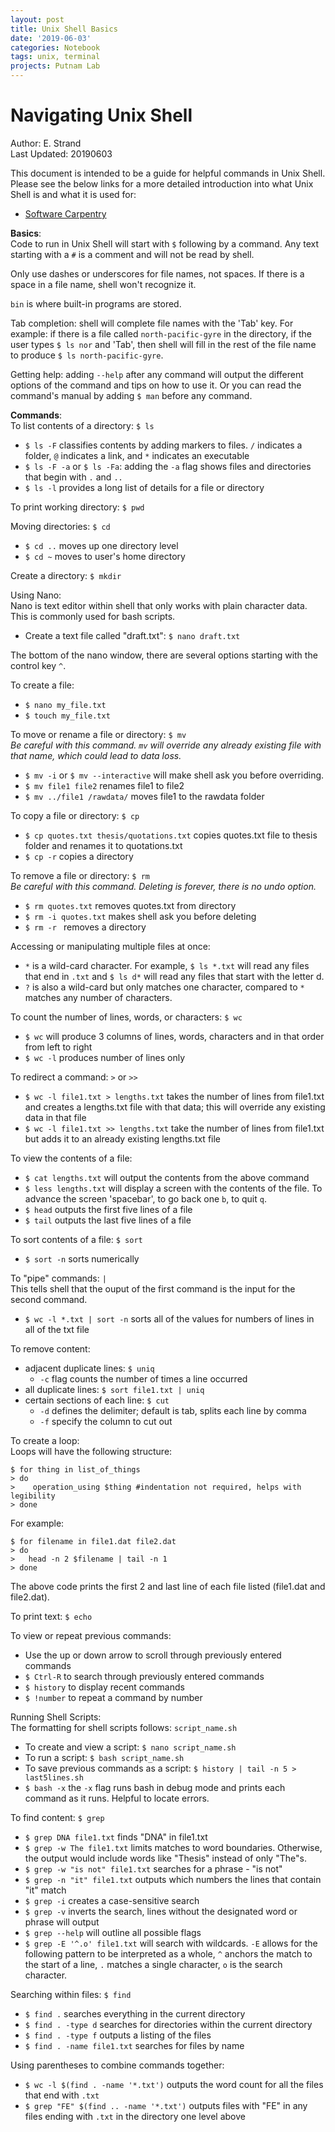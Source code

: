 ```yaml
---
layout: post
title: Unix Shell Basics
date: '2019-06-03'
categories: Notebook
tags: unix, terminal
projects: Putnam Lab
---
```


# Navigating Unix Shell

Author: E. Strand  
Last Updated: 20190603

This document is intended to be a guide for helpful commands in Unix Shell. Please see the below links for a more detailed introduction into what Unix Shell is and what it is used for:
- [Software Carpentry](http://swcarpentry.github.io/shell-novice/)

**Basics**:  
Code to run in Unix Shell will start with `$` following by a command. Any text starting with a `#` is a comment and will not be read by shell.

Only use dashes or underscores for file names, not spaces. If there is a space in a file name, shell won't recognize it.

`bin` is where built-in programs are stored.

Tab completion: shell will complete file names with the 'Tab' key. For example: if there is a file called `north-pacific-gyre` in the directory, if the user types `$ ls nor` and 'Tab', then shell will fill in the rest of the file name to produce `$ ls north-pacific-gyre`.

Getting help: adding `--help` after any command will output the different options of the command and tips on how to use it. Or you can read the command's manual by adding `$ man` before any command.

**Commands**:  
To list contents of a directory: `$ ls`
- `$ ls -F` classifies contents by adding markers to files. `/` indicates a folder, `@` indicates a link, and `*` indicates an executable
- `$ ls -F -a` or `$ ls -Fa`: adding the `-a` flag shows files and directories that begin with `.` and `..`
- `$ ls -l` provides a long list of details for a file or directory

To print working directory: `$ pwd`

Moving directories: `$ cd`
- `$ cd ..` moves up one directory level
- `$ cd ~` moves to user's home directory

Create a directory: `$ mkdir`

Using Nano:  
Nano is text editor within shell that only works with plain character data. This is commonly used for bash scripts.  
- Create a text file called "draft.txt": `$ nano draft.txt`

The bottom of the nano window, there are several options starting with the control key `^`.

To create a file:
- `$ nano my_file.txt`
- `$ touch my_file.txt`

To move or rename a file or directory: `$ mv`  
*Be careful with this command. `mv` will override any already existing file with that name, which could lead to data loss.*
- `$ mv -i` or `$ mv --interactive` will make shell ask you before overriding.
- `$ mv file1 file2` renames file1 to file2
- `$ mv ../file1 /rawdata/` moves file1 to the rawdata folder

To copy a file or directory: `$ cp`  
- `$ cp quotes.txt thesis/quotations.txt` copies quotes.txt file to thesis folder and renames it to quotations.txt
- `$ cp -r` copies a directory

To remove a file or directory: `$ rm`  
*Be careful with this command. Deleting is forever, there is no undo option.*
- `$ rm quotes.txt` removes quotes.txt from directory
- `$ rm -i quotes.txt` makes shell ask you before deleting
- `$ rm -r ` removes a directory

Accessing or manipulating multiple files at once:
- `*` is a wild-card character. For example, `$ ls *.txt` will read any files that end in `.txt` and `$ ls d*` will read any files that start with the letter d.
- `?` is also a wild-card but only matches one character, compared to `*` matches any number of characters.

To count the number of lines, words, or characters: `$ wc`
- `$ wc` will produce 3 columns of lines, words, characters and in that order from left to right
- `$ wc -l` produces number of lines only

To redirect a command: `>` or `>>`
- `$ wc -l file1.txt > lengths.txt` takes the number of lines from file1.txt and creates a lengths.txt file with that data; this will override any existing data in that file
- `$ wc -l file1.txt >> lengths.txt` take the number of lines from file1.txt but adds it to an already existing lengths.txt file

To view the contents of a file:
- `$ cat lengths.txt` will output the contents from the above command
- `$ less lengths.txt` will display a screen with the contents of the file. To advance the screen 'spacebar', to go back one `b`, to quit `q`.
- `$ head` outputs the first five lines of a file
- `$ tail` outputs the last five lines of a file

To sort contents of a file: `$ sort`
- `$ sort -n` sorts numerically

To "pipe" commands: `|`  
This tells shell that the ouput of the first command is the input for the second command.
- `$ wc -l *.txt | sort -n` sorts all of the values for numbers of lines in all of the txt file

To remove content:
- adjacent duplicate lines: `$ uniq`
    - `-c` flag counts the number of times a line occurred
- all duplicate lines: `$ sort file1.txt | uniq`
- certain sections of each line: `$ cut`
  - `-d` defines the delimiter; default is tab, splits each line by comma
  - `-f` specify the column to cut out

To create a loop:  
Loops will have the following structure:

```
$ for thing in list_of_things
> do
>    operation_using $thing #indentation not required, helps with legibility
> done
```
For example:
```
$ for filename in file1.dat file2.dat
> do
>   head -n 2 $filename | tail -n 1
> done
```
The above code prints the first 2 and last line of each file listed (file1.dat and file2.dat).

To print text: `$ echo`

To view or repeat previous commands:
- Use the up or down arrow to scroll through previously entered commands
- `$ Ctrl-R` to search through previously entered commands
- `$ history` to display recent commands
- `$ !number` to repeat a command by number

Running Shell Scripts:  
The formatting for shell scripts follows: `script_name.sh`
- To create and view a script: `$ nano script_name.sh`  
- To run a script: `$ bash script_name.sh`
- To save previous commands as a script: `$ history | tail -n 5 > last5lines.sh`
- `$ bash -x` the `-x` flag runs bash in debug mode and prints each command as it runs. Helpful to locate errors.

To find content: `$ grep`
- `$ grep DNA file1.txt` finds "DNA" in file1.txt
- `$ grep -w The file1.txt` limits matches to word boundaries. Otherwise, the output would include words like "Thesis" instead of only "The"s.
- `$ grep -w "is not" file1.txt` searches for a phrase - "is not"
- `$ grep -n "it" file1.txt` outputs which numbers the lines that contain "it" match
- `$ grep -i` creates a case-sensitive search
- `$ grep -v` inverts the search, lines without the designated word or phrase will output
- `$ grep --help` will outline all possible flags
- `$ grep -E '^.o' file1.txt` will search with wildcards. `-E` allows for the following pattern to be interpreted as a whole, `^` anchors the match to the start of a line, `.` matches a single character,  `o` is the search character.

Searching within files: `$ find`
- `$ find .` searches everything in the current directory
- `$ find . -type d` searches for directories within the current directory
- `$ find . -type f` outputs a listing of the files
- `$ find . -name file1.txt` searches for files by name

Using parentheses to combine commands together:
- `$ wc -l $(find . -name '*.txt')` outputs the word count for all the files that end with `.txt`
- `$ grep "FE" $(find .. -name '*.txt')` outputs files with "FE" in any files ending with `.txt` in the directory one level above
